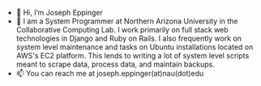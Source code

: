 - 👋 Hi, I’m Joseph Eppinger
- 💼 I am a System Programmer at Northern Arizona University in the Collaborative Computing Lab. 
  I work primarily on full stack web technologies in Django and Ruby on Rails.
  I also frequently work on system level maintenance and tasks on Ubuntu installations located on AWS's EC2 platform.
  This lends to writing a lot of system level scripts meant to scrape data, process data, and maintain backups.
- 📫 You can reach me at joseph.eppinger(at)nau(dot)edu

<!---
Jeeppinger/Jeeppinger is a ✨ special ✨ repository because its `README.md` (this file) appears on your GitHub profile.
You can click the Preview link to take a look at your changes.
--->
